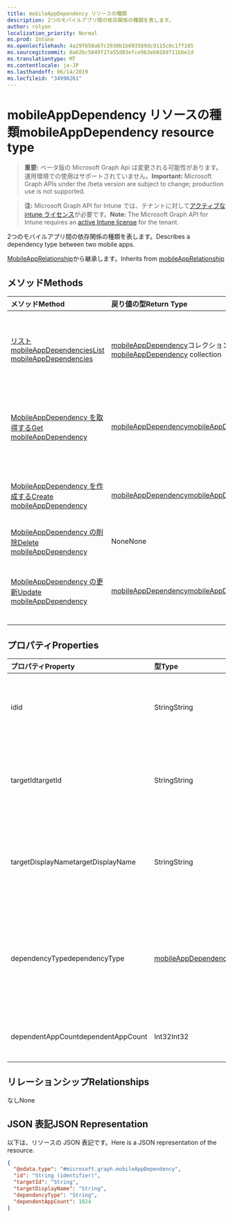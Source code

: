```yaml
---
title: mobileAppDependency リソースの種類
description: 2つのモバイルアプリ間の依存関係の種類を表します。
author: rolyon
localization_priority: Normal
ms.prod: Intune
ms.openlocfilehash: 4a29f658a67c3930b1b693589dc9115c0c1ff185
ms.sourcegitcommit: 0a62bc5849f27a55d83efce9b3eb01b9711bbe1d
ms.translationtype: MT
ms.contentlocale: ja-JP
ms.lasthandoff: 06/14/2019
ms.locfileid: "34990261"
---
```

# <a name="mobileappdependency-resource-type"></a><span data-ttu-id="ab96f-103">mobileAppDependency リソースの種類</span><span class="sxs-lookup"><span data-stu-id="ab96f-103">mobileAppDependency resource type</span></span>

> <span data-ttu-id="ab96f-104">**重要:** ベータ版の Microsoft Graph Api は変更される可能性があります。運用環境での使用はサポートされていません。</span><span class="sxs-lookup"><span data-stu-id="ab96f-104">**Important:** Microsoft Graph APIs under the /beta version are subject to change; production use is not supported.</span></span>

> <span data-ttu-id="ab96f-105">**注:** Microsoft Graph API for Intune では、テナントに対して[アクティブな intune ライセンス](https://go.microsoft.com/fwlink/?linkid=839381)が必要です。</span><span class="sxs-lookup"><span data-stu-id="ab96f-105">**Note:** The Microsoft Graph API for Intune requires an [active Intune license](https://go.microsoft.com/fwlink/?linkid=839381) for the tenant.</span></span>

<span data-ttu-id="ab96f-106">2つのモバイルアプリ間の依存関係の種類を表します。</span><span class="sxs-lookup"><span data-stu-id="ab96f-106">Describes a dependency type between two mobile apps.</span></span>


<span data-ttu-id="ab96f-107">[MobileAppRelationship](../resources/intune-apps-mobileapprelationship.md)から継承します。</span><span class="sxs-lookup"><span data-stu-id="ab96f-107">Inherits from [mobileAppRelationship](../resources/intune-apps-mobileapprelationship.md)</span></span>

## <a name="methods"></a><span data-ttu-id="ab96f-108">メソッド</span><span class="sxs-lookup"><span data-stu-id="ab96f-108">Methods</span></span>
|<span data-ttu-id="ab96f-109">メソッド</span><span class="sxs-lookup"><span data-stu-id="ab96f-109">Method</span></span>|<span data-ttu-id="ab96f-110">戻り値の型</span><span class="sxs-lookup"><span data-stu-id="ab96f-110">Return Type</span></span>|<span data-ttu-id="ab96f-111">説明</span><span class="sxs-lookup"><span data-stu-id="ab96f-111">Description</span></span>|
|:---|:---|:---|
|[<span data-ttu-id="ab96f-112">リスト mobileAppDependencies</span><span class="sxs-lookup"><span data-stu-id="ab96f-112">List mobileAppDependencies</span></span>](../api/intune-apps-mobileappdependency-list.md)|<span data-ttu-id="ab96f-113">[mobileAppDependency](../resources/intune-apps-mobileappdependency.md)コレクション</span><span class="sxs-lookup"><span data-stu-id="ab96f-113">[mobileAppDependency](../resources/intune-apps-mobileappdependency.md) collection</span></span>|<span data-ttu-id="ab96f-114">[MobileAppDependency](../resources/intune-apps-mobileappdependency.md)オブジェクトのプロパティとリレーションシップをリストします。</span><span class="sxs-lookup"><span data-stu-id="ab96f-114">List properties and relationships of the [mobileAppDependency](../resources/intune-apps-mobileappdependency.md) objects.</span></span>|
|[<span data-ttu-id="ab96f-115">MobileAppDependency を取得する</span><span class="sxs-lookup"><span data-stu-id="ab96f-115">Get mobileAppDependency</span></span>](../api/intune-apps-mobileappdependency-get.md)|[<span data-ttu-id="ab96f-116">mobileAppDependency</span><span class="sxs-lookup"><span data-stu-id="ab96f-116">mobileAppDependency</span></span>](../resources/intune-apps-mobileappdependency.md)|<span data-ttu-id="ab96f-117">[MobileAppDependency](../resources/intune-apps-mobileappdependency.md)オブジェクトのプロパティとリレーションシップを読み取ります。</span><span class="sxs-lookup"><span data-stu-id="ab96f-117">Read properties and relationships of the [mobileAppDependency](../resources/intune-apps-mobileappdependency.md) object.</span></span>|
|[<span data-ttu-id="ab96f-118">MobileAppDependency を作成する</span><span class="sxs-lookup"><span data-stu-id="ab96f-118">Create mobileAppDependency</span></span>](../api/intune-apps-mobileappdependency-create.md)|[<span data-ttu-id="ab96f-119">mobileAppDependency</span><span class="sxs-lookup"><span data-stu-id="ab96f-119">mobileAppDependency</span></span>](../resources/intune-apps-mobileappdependency.md)|<span data-ttu-id="ab96f-120">新しい[mobileAppDependency](../resources/intune-apps-mobileappdependency.md)オブジェクトを作成します。</span><span class="sxs-lookup"><span data-stu-id="ab96f-120">Create a new [mobileAppDependency](../resources/intune-apps-mobileappdependency.md) object.</span></span>|
|[<span data-ttu-id="ab96f-121">MobileAppDependency の削除</span><span class="sxs-lookup"><span data-stu-id="ab96f-121">Delete mobileAppDependency</span></span>](../api/intune-apps-mobileappdependency-delete.md)|<span data-ttu-id="ab96f-122">None</span><span class="sxs-lookup"><span data-stu-id="ab96f-122">None</span></span>|<span data-ttu-id="ab96f-123">[MobileAppDependency](../resources/intune-apps-mobileappdependency.md)を削除します。</span><span class="sxs-lookup"><span data-stu-id="ab96f-123">Deletes a [mobileAppDependency](../resources/intune-apps-mobileappdependency.md).</span></span>|
|[<span data-ttu-id="ab96f-124">MobileAppDependency の更新</span><span class="sxs-lookup"><span data-stu-id="ab96f-124">Update mobileAppDependency</span></span>](../api/intune-apps-mobileappdependency-update.md)|[<span data-ttu-id="ab96f-125">mobileAppDependency</span><span class="sxs-lookup"><span data-stu-id="ab96f-125">mobileAppDependency</span></span>](../resources/intune-apps-mobileappdependency.md)|<span data-ttu-id="ab96f-126">[MobileAppDependency](../resources/intune-apps-mobileappdependency.md)オブジェクトのプロパティを更新します。</span><span class="sxs-lookup"><span data-stu-id="ab96f-126">Update the properties of a [mobileAppDependency](../resources/intune-apps-mobileappdependency.md) object.</span></span>|

## <a name="properties"></a><span data-ttu-id="ab96f-127">プロパティ</span><span class="sxs-lookup"><span data-stu-id="ab96f-127">Properties</span></span>
|<span data-ttu-id="ab96f-128">プロパティ</span><span class="sxs-lookup"><span data-stu-id="ab96f-128">Property</span></span>|<span data-ttu-id="ab96f-129">型</span><span class="sxs-lookup"><span data-stu-id="ab96f-129">Type</span></span>|<span data-ttu-id="ab96f-130">説明</span><span class="sxs-lookup"><span data-stu-id="ab96f-130">Description</span></span>|
|:---|:---|:---|
|<span data-ttu-id="ab96f-131">id</span><span class="sxs-lookup"><span data-stu-id="ab96f-131">id</span></span>|<span data-ttu-id="ab96f-132">String</span><span class="sxs-lookup"><span data-stu-id="ab96f-132">String</span></span>|<span data-ttu-id="ab96f-133">リレーションシップエンティティ id。[MobileAppRelationship](../resources/intune-apps-mobileapprelationship.md)から継承します。</span><span class="sxs-lookup"><span data-stu-id="ab96f-133">The relationship entity id. Inherited from [mobileAppRelationship](../resources/intune-apps-mobileapprelationship.md)</span></span>|
|<span data-ttu-id="ab96f-134">targetId</span><span class="sxs-lookup"><span data-stu-id="ab96f-134">targetId</span></span>|<span data-ttu-id="ab96f-135">String</span><span class="sxs-lookup"><span data-stu-id="ab96f-135">String</span></span>|<span data-ttu-id="ab96f-136">ターゲットの子モバイルアプリのアプリ id。[MobileAppRelationship](../resources/intune-apps-mobileapprelationship.md)から継承します。</span><span class="sxs-lookup"><span data-stu-id="ab96f-136">The target child mobile app's app id. Inherited from [mobileAppRelationship](../resources/intune-apps-mobileapprelationship.md)</span></span>|
|<span data-ttu-id="ab96f-137">targetDisplayName</span><span class="sxs-lookup"><span data-stu-id="ab96f-137">targetDisplayName</span></span>|<span data-ttu-id="ab96f-138">String</span><span class="sxs-lookup"><span data-stu-id="ab96f-138">String</span></span>|<span data-ttu-id="ab96f-139">ターゲットの子モバイルアプリの表示名。</span><span class="sxs-lookup"><span data-stu-id="ab96f-139">The target child mobile app's display name.</span></span> <span data-ttu-id="ab96f-140">[MobileAppRelationship](../resources/intune-apps-mobileapprelationship.md)から継承します。</span><span class="sxs-lookup"><span data-stu-id="ab96f-140">Inherited from [mobileAppRelationship](../resources/intune-apps-mobileapprelationship.md)</span></span>|
|<span data-ttu-id="ab96f-141">dependencyType</span><span class="sxs-lookup"><span data-stu-id="ab96f-141">dependencyType</span></span>|[<span data-ttu-id="ab96f-142">mobileAppDependencyType</span><span class="sxs-lookup"><span data-stu-id="ab96f-142">mobileAppDependencyType</span></span>](../resources/intune-apps-mobileappdependencytype.md)|<span data-ttu-id="ab96f-143">親アプリと子アプリ間の依存関係の種類。</span><span class="sxs-lookup"><span data-stu-id="ab96f-143">The type of dependency relationship between the parent and child apps.</span></span> <span data-ttu-id="ab96f-144">可能な値は、`detect`、`autoInstall` です。</span><span class="sxs-lookup"><span data-stu-id="ab96f-144">Possible values are: `detect`, `autoInstall`.</span></span>|
|<span data-ttu-id="ab96f-145">dependentAppCount</span><span class="sxs-lookup"><span data-stu-id="ab96f-145">dependentAppCount</span></span>|<span data-ttu-id="ab96f-146">Int32</span><span class="sxs-lookup"><span data-stu-id="ab96f-146">Int32</span></span>|<span data-ttu-id="ab96f-147">子アプリが持つ依存関係の合計数。</span><span class="sxs-lookup"><span data-stu-id="ab96f-147">The total number of dependencies the child app has.</span></span>|

## <a name="relationships"></a><span data-ttu-id="ab96f-148">リレーションシップ</span><span class="sxs-lookup"><span data-stu-id="ab96f-148">Relationships</span></span>
<span data-ttu-id="ab96f-149">なし</span><span class="sxs-lookup"><span data-stu-id="ab96f-149">None</span></span>

## <a name="json-representation"></a><span data-ttu-id="ab96f-150">JSON 表記</span><span class="sxs-lookup"><span data-stu-id="ab96f-150">JSON Representation</span></span>
<span data-ttu-id="ab96f-151">以下は、リソースの JSON 表記です。</span><span class="sxs-lookup"><span data-stu-id="ab96f-151">Here is a JSON representation of the resource.</span></span>
<!-- {
  "blockType": "resource",
  "keyProperty": "id",
  "@odata.type": "microsoft.graph.mobileAppDependency"
}
-->
``` json
{
  "@odata.type": "#microsoft.graph.mobileAppDependency",
  "id": "String (identifier)",
  "targetId": "String",
  "targetDisplayName": "String",
  "dependencyType": "String",
  "dependentAppCount": 1024
}
```





